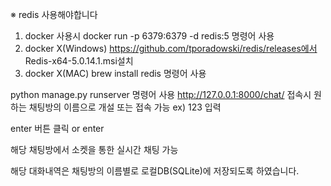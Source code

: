 ※ redis 사용해야합니다
1) docker 사용시 docker run -p 6379:6379 -d redis:5 명령어 사용
2) docker X(Windows) https://github.com/tporadowski/redis/releases에서 Redis-x64-5.0.14.1.msi설치
3) docker X(MAC) brew install redis 명령어 사용

python manage.py runserver 명령어 사용
http://127.0.0.1:8000/chat/ 접속시 원하는 채팅방의 이름으로 개설 또는 접속 가능
ex) 123 입력

enter 버튼 클릭 or enter

해당 채팅방에서 소켓을 통한 실시간 채팅 가능

해당 대화내역은 채팅방의 이름별로 로컬DB(SQLite)에 저장되도록 하였습니다.

